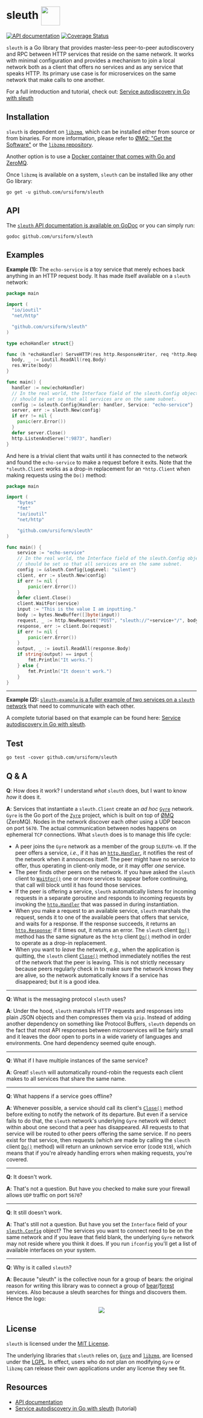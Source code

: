 # sleuth <img src="https://cdn.rawgit.com/ursiform/sleuth/662e1c96d211b0d27c30fbfa043edc4b3bd6c35d/logo.svg" height="50" valign="middle">
[![API documentation](https://godoc.org/github.com/ursiform/sleuth?status.svg)](https://godoc.org/github.com/ursiform/sleuth) [![Coverage Status](https://coveralls.io/repos/github/ursiform/sleuth/badge.svg)](https://coveralls.io/github/ursiform/sleuth?branch=master)

`sleuth` is a Go library that provides master-less peer-to-peer autodiscovery and RPC
between HTTP services that reside on the same network. It works with minimal
configuration and provides a mechanism to join a local network both as a
client that offers no services and as any service that speaks HTTP. Its
primary use case is for microservices on the same network that make calls to
one another.

For a full introduction and tutorial, check out: [Service autodiscovery in Go with sleuth](http://darian.af/post/master-less-peer-to-peer-micro-service-autodiscovery-in-golang-with-sleuth/)

## Installation
`sleuth` is dependent on [`libzmq`](https://github.com/zeromq/libzmq), which can be installed either from source or from binaries. For more information, please refer to [ØMQ: "Get the Software"](http://zeromq.org/intro:get-the-software) or the [`libzmq` repository](https://github.com/zeromq/libzmq).

Another option is to use a [Docker container that comes with Go and ZeroMQ](https://hub.docker.com/r/rxwen/golang-zeromq/).

Once `libzmq` is available on a system, `sleuth` can be installed like any other Go library:

```
go get -u github.com/ursiform/sleuth
```
## API
The [`sleuth` API documentation is available on GoDoc](https://godoc.org/github.com/ursiform/sleuth) or you can simply run:

```
godoc github.com/ursiform/sleuth
```


## Examples
**Example (1):** The `echo-service` is a toy service that merely echoes back anything in an HTTP request body. It has made itself available on a `sleuth` network:
```go
package main

import (
  "io/ioutil"
  "net/http"

  "github.com/ursiform/sleuth"
)

type echoHandler struct{}

func (h *echoHandler) ServeHTTP(res http.ResponseWriter, req *http.Request) {
  body, _ := ioutil.ReadAll(req.Body)
  res.Write(body)
}

func main() {
  handler := new(echoHandler)
  // In the real world, the Interface field of the sleuth.Config object
  // should be set so that all services are on the same subnet.
  config := &sleuth.Config{Handler: handler, Service: "echo-service"}
  server, err := sleuth.New(config)
  if err != nil {
    panic(err.Error())
  }
  defer server.Close()
  http.ListenAndServe(":9873", handler)
}
```

And here is a trivial client that waits until it has connected to the network and found the `echo-service` to make a request before it exits. Note that the `*sleuth.Client` works as a drop-in replacement for an `*http.Client` when making requests using the `Do()` method:

```go
package main

import (
	"bytes"
	"fmt"
	"io/ioutil"
	"net/http"

	"github.com/ursiform/sleuth"
)

func main() {
	service := "echo-service"
	// In the real world, the Interface field of the sleuth.Config object
	// should be set so that all services are on the same subnet.
	config := &sleuth.Config{LogLevel: "silent"}
	client, err := sleuth.New(config)
	if err != nil {
		panic(err.Error())
	}
	defer client.Close()
	client.WaitFor(service)
	input := "This is the value I am inputting."
	body := bytes.NewBuffer([]byte(input))
	request, _ := http.NewRequest("POST", "sleuth://"+service+"/", body)
	response, err := client.Do(request)
	if err != nil {
		panic(err.Error())
	}
	output, _ := ioutil.ReadAll(response.Body)
	if string(output) == input {
		fmt.Println("It works.")
	} else {
		fmt.Println("It doesn't work.")
	}
}
```

---

**Example (2):**  [`sleuth-example` is a fuller example of two services on a `sleuth` network](https://github.com/afshin/sleuth-example/) that need to communicate with each other.

A complete tutorial based on that example can be found here: [Service autodiscovery in Go with sleuth](http://darian.af/post/master-less-peer-to-peer-micro-service-autodiscovery-in-golang-with-sleuth/).

## Test
    go test -cover github.com/ursiform/sleuth

## Q & A
**Q**: How does it work? I understand *what* `sleuth` does, but I want to know *how* it does it.

**A**: Services that instantiate a `sleuth.Client` create an *ad hoc* [`Gyre`](https://github.com/zeromq/gyre) network. `Gyre` is the Go port of the [`Zyre`](https://github.com/zeromq/zyre) project, which is built on top of [ØMQ](https://github.com/zeromq/libzmq) (ZeroMQ). Nodes in the network discover each other using a UDP beacon on port `5670`. The actual communication between nodes happens on ephemeral `TCP` connections. What `sleuth` does is to manage this life cycle:
* A peer joins the `Gyre` network as a member of the group `SLEUTH-v0`. If the peer offers a service, *i.e.*, if it has an [`http.Handler`](https://golang.org/pkg/net/http/#Handler), it notifies the rest of the network when it announces itself. The peer might have no service to offer, thus operating in client-only mode, or it may offer *one* service.
* The peer finds other peers on the network. If you have asked the `sleuth` client to [`WaitFor()`](https://godoc.org/github.com/ursiform/sleuth#Client.WaitFor) one or more services to appear before continuing, that call will block until it has found those services.
* If the peer is offering a service, `sleuth` automatically listens for incoming requests in a separate goroutine and responds to incoming requests by invoking the [`http.Handler`](https://golang.org/pkg/net/http/#Handler) that was passed in during instantiation.
* When you make a request to an available service, `sleuth` marshals the request, sends it to one of the available peers that offers that service, and waits for a response. If the response succeeds, it returns an [`http.Response`](https://golang.org/pkg/net/http/#Response); if it times out, it returns an error. The `sleuth` client [`Do()`](https://godoc.org/github.com/ursiform/sleuth#Client.Do) method has the same signature as the `http` client [`Do()`](https://golang.org/pkg/net/http/#Client.Do) method in order to operate as a drop-in replacement.
* When you want to *leave* the network, *e.g.*, when the application is quitting, the `sleuth` client [`Close()`](https://godoc.org/github.com/ursiform/sleuth#Client.Close) method immediately notifies the rest of the network that the peer is leaving. This is not strictly necessary because peers regularly check in to make sure the network knows they are alive, so the network automatically knows if a service has disappeared; but it is a good idea.

---

**Q**: What is the messaging protocol `sleuth` uses?

**A**: Under the hood, `sleuth` marshals HTTP requests and responses into plain JSON objects and then compresses them via `gzip`. Instead of adding another dependency on something like Protocol Buffers, `sleuth` depends on the fact that most API responses between microservices will be fairly small and it leaves the door open to ports in a wide variety of languages and environments. One hard dependency seemed quite enough.

---

**Q**: What if I have multiple instances of the same service?

**A**: Great! `sleuth` will automatically round-robin the requests each client makes to all services that share the same name.

---

**Q**: What happens if a service goes offline?

**A**: Whenever possible, a service should call its client's [`Close()`](https://godoc.org/github.com/ursiform/sleuth#Client.Close) method before exiting to notify the network of its departure. But even if a service fails to do that, the `sleuth` network's underlying `Gyre` network will detect within about one second that a peer has disappeared. All requests to that service will be routed to other peers offering the same service. If no peers exist for that service, then requests (which are made by calling the `sleuth` client [`Do()`](https://godoc.org/github.com/ursiform/sleuth#Client.Do) method) will return an unknown service error (code `919`), which means that if you're already handling errors when making requests, you're covered.

---

**Q**: It doesn't work.

**A**: That's not a question. But have you checked to make sure your firewall allows `UDP` traffic on port `5670`?

---

**Q**: It still doesn't work.

**A**: That's still not a question. But have you set the `Interface` field of your [`sleuth.Config`](https://godoc.org/github.com/ursiform/sleuth#Config) object? The services you want to connect need to be on the same network and if you leave that field blank, the underlying `Gyre` network may not reside where you think it does. If you run `ifconfig` you'll get a list of available interfaces on your system.

---

**Q**: Why is it called `sleuth`?

**A**: Because "sleuth" is the collective noun for a group of bears: the original reason for writing this library was to connect a group of [bear](https://github.com/ursiform/bear)/[forest](https://github.com/ursiform/forest) services. Also because a sleuth searches for things and discovers them. Hence the logo:

<p align="center">
    <img src="https://cdn.rawgit.com/ursiform/sleuth/662e1c96d211b0d27c30fbfa043edc4b3bd6c35d/logo.svg">
</p>

## License
`sleuth` is licensed under the [MIT License](LICENSE).

The underlying libraries that `sleuth` relies on, [`Gyre`](https://github.com/zeromq/gyre) and [`libzmq`](https://github.com/zeromq/libzmq), are licensed under the [LGPL](http://www.gnu.org/licenses/lgpl-3.0.en.html). In effect, users who do not plan on modifying `Gyre` or `libzmq` can release their own applications under any license they see fit.

## Resources

* [API documentation](https://godoc.org/github.com/ursiform/sleuth)
* [Service autodiscovery in Go with sleuth](http://darian.af/post/master-less-peer-to-peer-micro-service-autodiscovery-in-golang-with-sleuth/) (tutorial)
